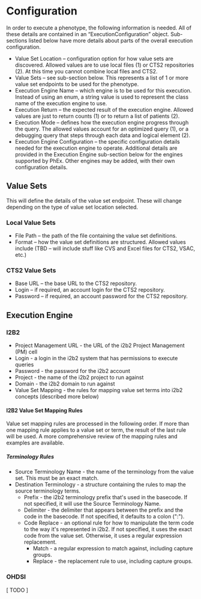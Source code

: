 # ConfigurationIn order to execute a phenotype, the following information is needed.  All of these details are contained in an “ExecutionConfiguration” object.  Sub-sections listed below have more details about parts of the overall execution configuration.* Value Set Location – configuration option for how value sets are discovered.  Allowed values are to use local files (1) or CTS2 repositories (2).  At this time you cannot combine local files and CTS2.* Value Sets – see sub-section below.  This represents a list of 1 or more value set endpoints to be used for the phenotype.* Execution Engine Name – which engine is to be used for this execution.  Instead of using an enum, a string value is used to represent the class name of the execution engine to use.* Execution Return – the expected result of the execution engine.  Allowed values are just to return counts (1) or to return a list of patients (2).* Execution Mode – defines how the execution engine progress through the query.  The allowed values account for an optimized query (1), or a debugging query that steps through each data and logical element (2).* Execution Engine Configuration – the specific configuration details needed for the execution engine to operate.  Additional details are provided in the Execution Engine sub-section below for the engines supported by PhEx.  Other engines may be added, with their own configuration details.## Value SetsThis will define the details of the value set endpoint.  These will change depending on the type of value set location selected.### Local Value Sets* File Path – the path of the file containing the value set definitions.* Format – how the value set definitions are structured.  Allowed values include (TBD – will include stuff like CVS and Excel files for CTS2, VSAC, etc.)### CTS2 Value Sets* Base URL – the base URL to the CTS2 repository.* Login – if required, an account login for the CTS2 repository.* Password – if required, an account password for the CTS2 repository.## Execution Engine### I2B2* Project Management URL - the URL of the i2b2 Project Management (PM) cell* Login - a login in the i2b2 system that has permissions to execute queries* Password - the password for the i2b2 account* Project - the name of the i2b2 project to run against* Domain - the i2b2 domain to run against* Value Set Mapping - the rules for mapping value set terms into i2b2 concepts (described more below)#### I2B2 Value Set Mapping RulesValue set mapping rules are processed in the following order.  If more than one mapping rule applies toa value set or term, the result of the last rule will be used.  A more comprehensive review of the mappingrules and examples are available.##### Terminology Rules* Source Terminology Name - the name of the terminology from the value set.  This must be an exact match.* Destination Terminology - a structure containing the rules to map the source terminology terms.  * Prefix - the i2b2 terminology prefix that's used in the basecode. If not specified, it will use the Source Terminology Name.  * Delimiter - the delimiter that appears between the prefix and the code in the basecode.  If not specified, it defaults to a colon (":").  * Code Replace - an optional rule for how to manipulate the term code to the way it's represented in i2b2.  If not specified, it uses      the exact code from the value set.  Otherwise, it uses a regular expression replacement.     * Match - a regular expression to match against, including capture groups.     * Replace - the replacement rule to use, including capture groups.### OHDSI[ TODO ]